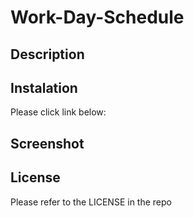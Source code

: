 # Work-Day-Schedule

## Description


## Instalation

Please click link below:


## Screenshot


## License

Please refer to the LICENSE in the repo
